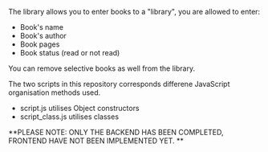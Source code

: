 The library allows you to enter books to a "library", you are allowed to enter:
  - Book's name
  - Book's author
  - Book pages
  - Book status (read or not read)

You can remove selective books as well from the library.

The two scripts in this repository corresponds differene JavaScript organisation methods used.
  - script.js utilises Object constructors
  - script_class.js utilises classes

**PLEASE NOTE: ONLY THE BACKEND HAS BEEN COMPLETED, FRONTEND HAVE NOT BEEN IMPLEMENTED YET. **

